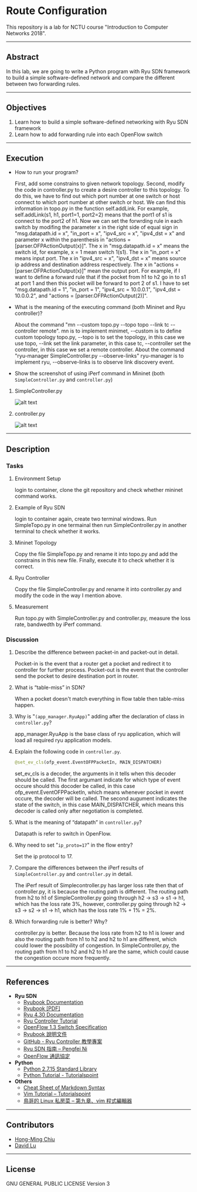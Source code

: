 # Route Configuration

This repository is a lab for NCTU course "Introduction to Computer Networks 2018".

---
## Abstract

In this lab, we are going to write a Python program with Ryu SDN framework to build a simple software-defined network and compare the different between two forwarding rules.

---
## Objectives

1. Learn how to build a simple software-defined networking with Ryu SDN framework
2. Learn how to add forwarding rule into each OpenFlow switch

---
## Execution

* How to run your program?

    First, add some constrains to given network topology. Second, modify the code in controller.py to create a desire controller to this topology. To do this, we have to find out which port number at one switch or host connect to which port number at other switch or host. We can find this information in topo.py in the function self.addLink. For example, self.addLink(s1, h1, port1=1, port2=2) means that the port1 of s1 is connect to the port2 of h1. Now we can set the forwrding rule in each switch by modifing the parameter x in the right side of equal sign in "msg.datapath.id = x", "in_port = x", "ipv4_src = x", "ipv4_dst = x" and parameter x within the parenthesis in "actions = [parser.OFPActionOutput(x)]". The x in "msg.datapath.id = x" means the switch id, for example, x = 1 mean switch 1(s1). The x in "in_port = x" means input port. The x in "ipv4_src = x", "ipv4_dst = x" means source ip address and destination address respectively. The x in "actions = [parser.OFPActionOutput(x)]" mean the output port. For example, if I want to define a forward rule that if the pocket from h1 to h2 go in to s1 at port 1 and then this pocket will be forward to port 2 of s1. I have to set "msg.datapath.id = 1", "in_port = 1", "ipv4_src = 10.0.0.1", "ipv4_dst = 10.0.0.2", and "actions = [parser.OFPActionOutput(2)]".
    
* What is the meaning of the executing command (both Mininet and Ryu controller)?

    About the command "mn --custom topo.py --topo topo --link tc --controller remote". mn is to implement minimet, --custom is to define custom topology topo.py, --topo is to set the topology, in this case we use topo, --link set the link parameter, in this case tc, --controller set the controller, in this case we set a remote controller. About the command "ryu-manager SimpleController.py --observe-links" ryu-manager is to implement ryu, --observe-links is to observe link discovery event.
    
* Show the screenshot of using iPerf command in Mininet (both `SimpleController.py` and `controller.py`)

 1. SimpleController.py
 
    ![alt text](/fig1.png)
 2. controller.py
 
    ![alt text](/fig2.png)

---
## Description

### Tasks

1. Environment Setup

    login to container, clone the git repository and check whether mininet command works.

2. Example of Ryu SDN

    login to container again, create two terminal windows. Run SimpleTopo.py in one termainal then run SimpleController.py in another terminal to check whether it works.

3. Mininet Topology

    Copy the file SimpleTopo.py and rename it into topo.py and add the constrains in this new file. Finally, execute it to check whether it is correct.

4. Ryu Controller

    Copy the file SimpleController.py and rename it into controller.py and modify the code in the way I mention above.

5. Measurement

    Run topo.py with SimpleController.py and controller.py, measure the loss rate, bandwedth by iPerf command.

### Discussion

1. Describe the difference between packet-in and packet-out in detail.

    Pocket-in is the event that a router get a pocket and redirect it to controller for further process. Pocket-out is the event that the controller send the pocket to desire destination port in router.
   
2. What is “table-miss” in SDN?

    When a pocket doesn't match everything in flow table then table-miss happen.
   
3. Why is "`(app_manager.RyuApp)`" adding after the declaration of class in `controller.py`?
   
    app_manager.RyuApp is the base class of ryu application, which will load all required ryu application models.
    
4. Explain the following code in `controller.py`.
    ```python
    @set_ev_cls(ofp_event.EventOFPPacketIn, MAIN_DISPATCHER)
    ```
    
    set_ev_cls is a decoder, the arguments in it tells when this decoder should be called. The first argumant indicate for which type of event occure should this docoder be called, in this case ofp_event.EventOFPPacketIn, which means whenever pocket in event occure, the decoder will be called. The second augument indicates the state of the switch, in this case MAIN_DISPATCHER, which means this decoder is called only after negotiation is completed.

5. What is the meaning of “datapath” in `controller.py`?

    Datapath is refer to switch in OpenFlow.
   
6. Why need to set "`ip_proto=17`" in the flow entry?

    Set the ip protocol to 17.
   
7. Compare the differences between the iPerf results of `SimpleController.py` and `controller.py` in detail.

    The iPerf result of Simplecontroller.py has larger loss rate then that of controller.py, it is because the routing path is different. The routing path from h2 to h1 of SimpleController.py going through h2 -> s3 -> s1 -> h1, which has the loss rate 3%, however, controller.py going through h2 -> s3 -> s2 -> s1 -> h1, which has the loss rate 1% + 1% = 2%.
   
8. Which forwarding rule is better? Why?

    controller.py is better. Because the loss rate from h2 to h1 is lower and also the routing path from h1 to h2 and h2 to h1 are different, which could lower the possibility of congestion. In SimpleController.py, the routing path from h1 to h2 and h2 to h1 are the same, which could cause the congestion occure more frequently. 

---
## References

* **Ryu SDN**
    * [Ryubook Documentation](https://osrg.github.io/ryu-book/en/html/)
    * [Ryubook [PDF]](https://osrg.github.io/ryu-book/en/Ryubook.pdf)
    * [Ryu 4.30 Documentation](https://github.com/mininet/mininet/wiki/Introduction-to-Mininet)
    * [Ryu Controller Tutorial](http://sdnhub.org/tutorials/ryu/)
    * [OpenFlow 1.3 Switch Specification](https://www.opennetworking.org/wp-content/uploads/2014/10/openflow-spec-v1.3.0.pdf)
    * [Ryubook 說明文件](https://osrg.github.io/ryu-book/zh_tw/html/)
    * [GitHub - Ryu Controller 教學專案](https://github.com/OSE-Lab/Learning-SDN/blob/master/Controller/Ryu/README.md)
    * [Ryu SDN 指南 – Pengfei Ni](https://feisky.gitbooks.io/sdn/sdn/ryu.html)
    * [OpenFlow 通訊協定](https://osrg.github.io/ryu-book/zh_tw/html/openflow_protocol.html)
* **Python**
    * [Python 2.7.15 Standard Library](https://docs.python.org/2/library/index.html)
    * [Python Tutorial - Tutorialspoint](https://www.tutorialspoint.com/python/)
* **Others**
    * [Cheat Sheet of Markdown Syntax](https://www.markdownguide.org/cheat-sheet)
    * [Vim Tutorial – Tutorialspoint](https://www.tutorialspoint.com/vim/index.htm)
    * [鳥哥的 Linux 私房菜 – 第九章、vim 程式編輯器](http://linux.vbird.org/linux_basic/0310vi.php)

---
## Contributors

* [Hong-Ming Chiu](https://hong-ming.github.io)
* [David Lu](https://github.com/yungshenglu)

---
## License

GNU GENERAL PUBLIC LICENSE Version 3
